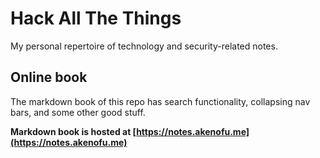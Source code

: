 # Hack All The Things

My personal repertoire of technology and security-related notes.
## Online book  
The markdown book of this repo has search functionality, collapsing nav bars, and some other good stuff.

**Markdown book is hosted at [https://notes.akenofu.me](https://notes.akenofu.me)**